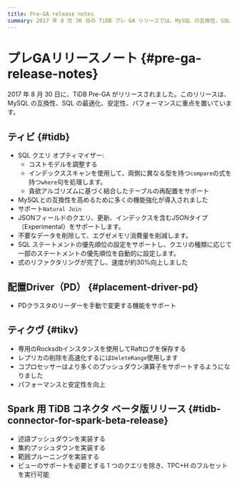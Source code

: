 ```yaml
---
title: Pre-GA release notes
summary: 2017 年 8 月 30 日の TiDB プレ GA リリースでは、MySQL の互換性、SQL の最適化、安定性、パフォーマンスに重点が置かれています。TiDB では、SQL クエリ オプティマイザーの強化、MySQL の互換性、JSON 型のサポート、メモリ消費の削減が導入されています。Placement Driver (PD) は手動でのリーダー変更をサポートするようになり、TiKV はRaftログstorageに専用の Rocksdb を使用してパフォーマンスを向上させています。TiDB Connector for Spark ベータ リリースでは、述語プッシュダウン、集計プッシュダウン、範囲プルーニングを実装し、TPC+H クエリを実行できます。
---
```


# プレGAリリースノート {#pre-ga-release-notes}

2017 年 8 月 30 日に、TiDB Pre-GA がリリースされました。このリリースは、MySQL の互換性、SQL の最適化、安定性、パフォーマンスに重点を置いています。

## ティビ {#tidb}

-   SQL クエリ オプティマイザー:
    -   コストモデルを調整する
    -   インデックススキャンを使用して、両側に異なる型を持つ`compare`の式を持つ`where`句を処理します。
    -   貪欲アルゴリズムに基づく結合したテーブルの再配置をサポート
-   MySQLとの互換性を高めるために多くの機能強化が導入されました
-   サポート`Natural Join`
-   JSONフィールドのクエリ、更新、インデックスを含むJSONタイプ（Experimental）をサポートします。
-   不要なデータを削除して、エグゼメモリ消費量を削減します。
-   SQL ステートメントの優先順位の設定をサポートし、クエリの種類に応じて一部のステートメントの優先順位を自動的に設定します。
-   式のリファクタリングが完了し、速度が約30%向上しました

## 配置Driver（PD） {#placement-driver-pd}

-   PDクラスタのリーダーを手動で変更する機能をサポート

## ティクヴ {#tikv}

-   専用のRocksdbインスタンスを使用してRaftログを保存する
-   レプリカの削除を高速化するには`DeleteRange`使用します
-   コプロセッサーはより多くのプッシュダウン演算子をサポートするようになりました
-   パフォーマンスと安定性を向上

## Spark 用 TiDB コネクタ ベータ版リリース {#tidb-connector-for-spark-beta-release}

-   述語プッシュダウンを実装する
-   集約プッシュダウンを実装する
-   範囲プルーニングを実装する
-   ビューのサポートを必要とする 1 つのクエリを除き、TPC+H のフルセットを実行可能
